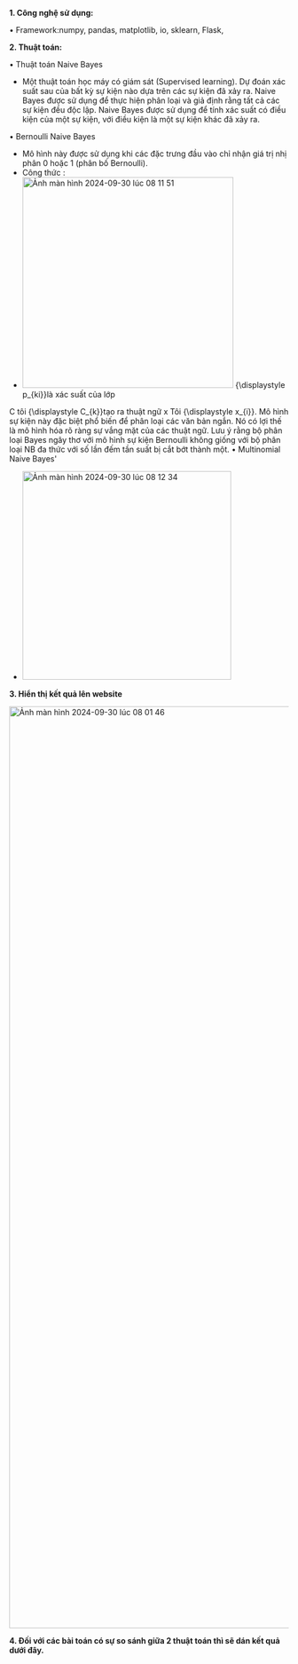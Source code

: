 **1. Công nghệ sử dụng:**

• Framework:numpy, pandas, matplotlib, io, sklearn, Flask, 


**2. Thuật toán:**

• Thuật toán Naive Bayes 
  - Một thuật toán học máy có giám sát (Supervised learning). Dự đoán xác suất sau của bất kỳ sự kiện nào dựa trên các sự kiện đã xảy ra. Naive Bayes được sử dụng để thực hiện phân loại và giả định rằng tất cả các sự kiện đều độc lập. Naive Bayes  được sử dụng để tính xác suất có điều kiện của một sự kiện, với điều kiện là một sự kiện khác đã xảy ra.

• Bernoulli Naive Bayes
  - Mô hình này được sử dụng khi các đặc trưng đầu vào chỉ nhận giá trị nhị phân 0 hoặc 1 (phân bố Bernoulli).
  - Công thức : 
  - <img width="380" alt="Ảnh màn hình 2024-09-30 lúc 08 11 51" src="https://github.com/user-attachments/assets/f70b5cda-0d7a-4988-853d-b155a9f0eac0">
    {\displaystyle p_{ki}}là xác suất của lớp
  C
  tôi
    {\displaystyle C_{k}}tạo ra thuật ngữ
  x
  Tôi
    {\displaystyle x_{i}}. Mô hình sự kiện này đặc biệt phổ biến để phân loại các văn bản ngắn. Nó có lợi thế là mô hình hóa rõ ràng sự vắng mặt của các thuật ngữ. Lưu ý rằng bộ phân loại Bayes ngây thơ với mô hình sự kiện Bernoulli không giống với bộ phân loại NB đa thức với số lần đếm tần suất bị cắt bớt thành một.
• Multinomial Naive Bayes'
  - <img width="376" alt="Ảnh màn hình 2024-09-30 lúc 08 12 34" src="https://github.com/user-attachments/assets/f6df8084-3497-4abe-8fea-7fff71264619">

**3. Hiển thị kết quả lên website**

<img width="1662" alt="Ảnh màn hình 2024-09-30 lúc 08 01 46" src="https://github.com/user-attachments/assets/24e060e8-05b2-4eaa-bf5c-8c9dc5bdb2a7">

**4. Đối với các bài toán có sự so sánh giữa 2 thuật toán thì sẽ dán kết quả dưới đây.**
